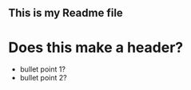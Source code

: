 This is my Readme file
-----------------------

# Does this make a header?

- bullet point 1?
- bullet point 2?
